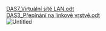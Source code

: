 [DAS7_Virtuální sítě LAN.odt](https://github.com/NiX3r/Maturita/files/8697927/DAS7_Virtualni.site.LAN.odt)<br>
[DAS3_Přepínání na linkové vrstvě.odt](https://github.com/NiX3r/Maturita/files/8697928/DAS3_Prepinani.na.linkove.vrstve.odt)<br>
![Untitled](https://user-images.githubusercontent.com/66387359/168540209-f9681a50-e929-478d-a50d-599cd50b737e.png)<br>
